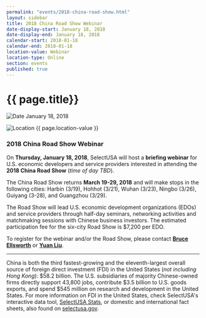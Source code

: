 ```yaml
---
permalink: "events/2018-china-road-show.html"
layout: sidebar
title: 2018 China Road Show Webinar
date-display-start: January 18, 2018
date-display-end: January 18, 2018
calendar-start: 2018-01-18
calendar-end: 2018-01-18
location-value: Webinar
location-type: Online
section: events
published: true
---
```


# {{ page.title}}

![Date](https://google.github.io/material-design-icons/action/svg/design/ic_event_24px.svg "Date") January 18, 2018

![Location](http://google.github.io/material-design-icons/social/svg/design/ic_location_city_24px.svg "Location") {{ page.location-value }}

### 2018 China Road Show Webinar

On **Thursday, January 18, 2018**, SelectUSA will host a **briefing webinar** for U.S. economic developers and service providers interested in attending the **2018 China Road Show** (_time of day TBD_).

The China Road Show returns **March 19-29, 2018** and will make stops in the following cities: Harbin (3/19), Hohhot (3/21), Wuhan (3/23), Ningbo (3/26), Guiyang (3-28), and Guangzhou (3/29). 

The Road Show will lead U.S. economic development organizations (EDOs) and service providers through half-day seminars, networking activities and matchmaking sessions with Chinese business investors. The estimated participation fee for the six-city Road Show is $7,200 per EDO.

To register for the webinar and/or the Road Show, please contact **[Bruce Ellsworth](mailto:bruce.ellsworth@trade.gov)** or **[Yuan Liu](mailto:yuan.liu@trade.gov)**.

---

China is both the third fastest-growing and the eleventh-largest overall source of foreign direct investment (FDI) in the United States (_not including Hong Kong_): $58.2 billion. The U.S. subsidiaries of majority Chinese-owned firms directly support 43,800 jobs, contribute $3.5 billion to U.S. goods exports, and spend $545 million on research and development in the United States. For more information on FDI in the United States, check SelectUSA's interactive data tool, [SelectUSA Stats](https://www.selectusa.gov/selectusa-stats), or domestic and international fact sheets, also found on [selectusa.gov](https://www.selectusa.gov/FDI-global-market).
